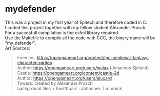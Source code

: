 # mydefender
This was a project in my first year of Epitech and therefore coded in C.<br/>
I coded this project together with my fellow student Alexander Prosch.<br/>
For a succesfull compilation is the csfml library required.<br/>
Use the Makefile to compile all the code with GCC, the binary name will be "my_defender".<br/>
Art Sources:<br/>
>Enemies: https://opengameart.org/content/lpc-medieval-fantasy-character-sprites<br/>
>  Author: https://opengameart.org/users/wulax (Johannes Sjölund)<br/>
>Castle: https://opengameart.org/content/castle-2d<br/>
>  Author: https://opengameart.org/users/alucard<br/>
>Towers: created by Alexander Prosch<br/>
>background tiles + healthbars : Johannes Timmreck

